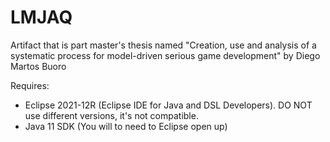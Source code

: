 # LMJAQ

Artifact that is part master's thesis named "Creation, use and analysis of a systematic process for model-driven serious game development" by Diego Martos Buoro

Requires: 

- Eclipse 2021-12R (Eclipse IDE for Java and DSL Developers). DO NOT use different versions, it's not compatible.
- Java 11 SDK (You will to need to Eclipse open up)
